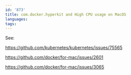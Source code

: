 ```yaml
---
id: '873'
title: com.docker.hyperkit and High CPU usage on MacOS
languages:
tags:
---
```

See:

https://github.com/kubernetes/kubernetes/issues/75565

https://github.com/docker/for-mac/issues/2601

https://github.com/docker/for-mac/issues/3065
